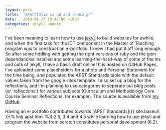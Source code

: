 ```yaml
---
layout: post
title:  "ePortfolio is up and running!"
date:   2018-01-27 19:47:00 +1030
categories: jekyll update
---
```


I've been meaning to learn how to use [jekyll](https://jekyllrb.com/) to build websites for awhile, and when the first task for the ICT component in the Master of Teaching program was to construct an e-portfolio, I knew I had put it off long enough. So after some fiddling with getting the right versions of ruby and the gem dependancies installed and some learning-the-hard-way of some of the ins and outs of jekyll, I have a basic draft online! It is hosted on GitHub Pages, I've uploaded some placeholders for a photo and Personal Statement for the time being, and populated the APST Standards table with the default values taken from the google sites template. I also set up a blog for the reflections, and I'm planning to use categories to seperate out blog posts (or `reflections') for various subjects (Curriculum and Methodology Core Course Seminar Reflections, for example). The source is available from [my GitHub](https://github.com/Armadilloa16/eportfolio).

Having an e-portfolio contributes towards [APST Standards]({{ site.baseurl }}{% link apst.html %}) 2.6, 3.4 and 4.5 while learning how to use jekyll and program the website from scratch constitutes personal development (6.2).
